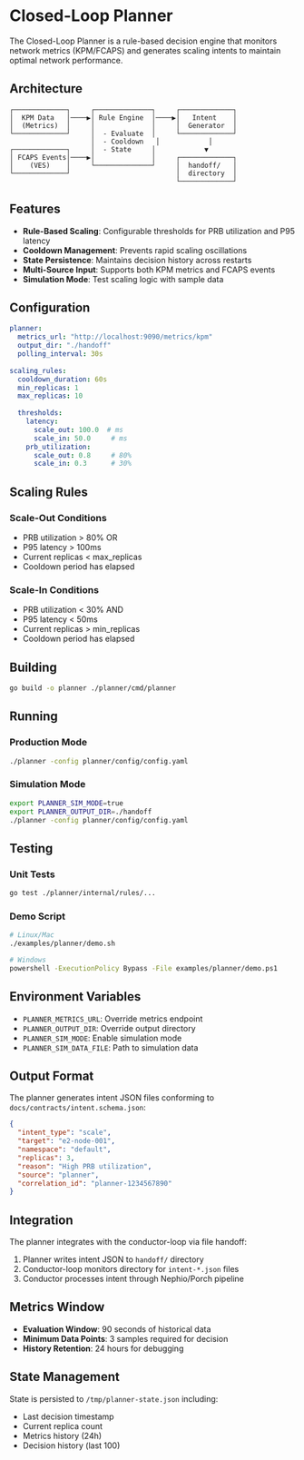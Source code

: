 # Closed-Loop Planner

The Closed-Loop Planner is a rule-based decision engine that monitors network metrics (KPM/FCAPS) and generates scaling intents to maintain optimal network performance.

## Architecture

```
┌─────────────┐     ┌──────────────┐     ┌─────────────┐
│  KPM Data   │────▶│ Rule Engine  │────▶│   Intent    │
│  (Metrics)  │     │              │     │  Generator  │
└─────────────┘     │  - Evaluate  │     └─────────────┘
                    │  - Cooldown   │            │
┌─────────────┐     │  - State     │            ▼
│ FCAPS Events│────▶│              │     ┌─────────────┐
│    (VES)    │     └──────────────┘     │  handoff/   │
└─────────────┘                          │  directory  │
                                         └─────────────┘
```

## Features

- **Rule-Based Scaling**: Configurable thresholds for PRB utilization and P95 latency
- **Cooldown Management**: Prevents rapid scaling oscillations
- **State Persistence**: Maintains decision history across restarts
- **Multi-Source Input**: Supports both KPM metrics and FCAPS events
- **Simulation Mode**: Test scaling logic with sample data

## Configuration

```yaml
planner:
  metrics_url: "http://localhost:9090/metrics/kpm"
  output_dir: "./handoff"
  polling_interval: 30s
  
scaling_rules:
  cooldown_duration: 60s
  min_replicas: 1
  max_replicas: 10
  
  thresholds:
    latency:
      scale_out: 100.0  # ms
      scale_in: 50.0     # ms
    prb_utilization:
      scale_out: 0.8     # 80%
      scale_in: 0.3      # 30%
```

## Scaling Rules

### Scale-Out Conditions
- PRB utilization > 80% OR
- P95 latency > 100ms
- Current replicas < max_replicas
- Cooldown period has elapsed

### Scale-In Conditions
- PRB utilization < 30% AND
- P95 latency < 50ms
- Current replicas > min_replicas
- Cooldown period has elapsed

## Building

```bash
go build -o planner ./planner/cmd/planner
```

## Running

### Production Mode
```bash
./planner -config planner/config/config.yaml
```

### Simulation Mode
```bash
export PLANNER_SIM_MODE=true
export PLANNER_OUTPUT_DIR=./handoff
./planner -config planner/config/config.yaml
```

## Testing

### Unit Tests
```bash
go test ./planner/internal/rules/...
```

### Demo Script
```bash
# Linux/Mac
./examples/planner/demo.sh

# Windows
powershell -ExecutionPolicy Bypass -File examples/planner/demo.ps1
```

## Environment Variables

- `PLANNER_METRICS_URL`: Override metrics endpoint
- `PLANNER_OUTPUT_DIR`: Override output directory
- `PLANNER_SIM_MODE`: Enable simulation mode
- `PLANNER_SIM_DATA_FILE`: Path to simulation data

## Output Format

The planner generates intent JSON files conforming to `docs/contracts/intent.schema.json`:

```json
{
  "intent_type": "scale",
  "target": "e2-node-001",
  "namespace": "default",
  "replicas": 3,
  "reason": "High PRB utilization",
  "source": "planner",
  "correlation_id": "planner-1234567890"
}
```

## Integration

The planner integrates with the conductor-loop via file handoff:
1. Planner writes intent JSON to `handoff/` directory
2. Conductor-loop monitors directory for `intent-*.json` files
3. Conductor processes intent through Nephio/Porch pipeline

## Metrics Window

- **Evaluation Window**: 90 seconds of historical data
- **Minimum Data Points**: 3 samples required for decision
- **History Retention**: 24 hours for debugging

## State Management

State is persisted to `/tmp/planner-state.json` including:
- Last decision timestamp
- Current replica count
- Metrics history (24h)
- Decision history (last 100)
